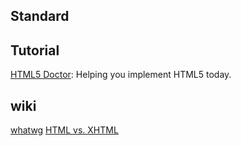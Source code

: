 ## Standard

## Tutorial
[HTML5 Doctor](http://html5doctor.com/): Helping you implement HTML5 today.


## wiki
[whatwg](https://wiki.whatwg.org/)
[HTML vs. XHTML](https://wiki.whatwg.org/wiki/HTML_vs._XHTML)
